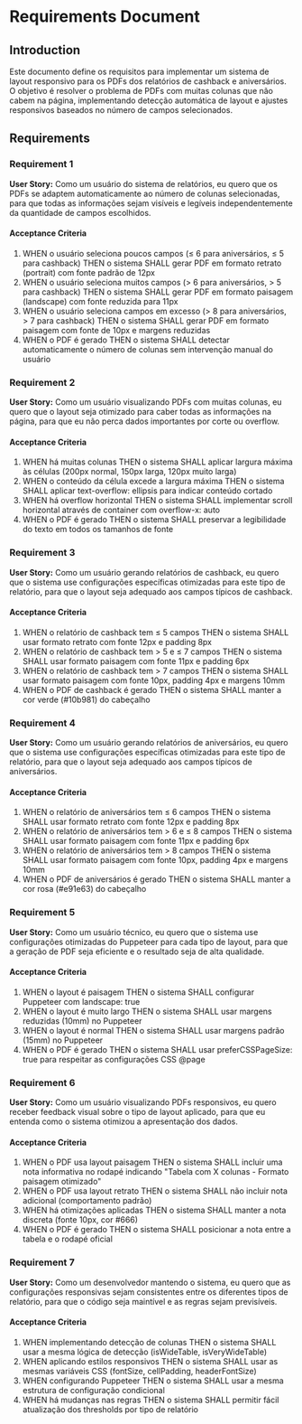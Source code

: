 # Requirements Document

## Introduction

Este documento define os requisitos para implementar um sistema de layout responsivo para os PDFs dos relatórios de cashback e aniversários. O objetivo é resolver o problema de PDFs com muitas colunas que não cabem na página, implementando detecção automática de layout e ajustes responsivos baseados no número de campos selecionados.

## Requirements

### Requirement 1

**User Story:** Como um usuário do sistema de relatórios, eu quero que os PDFs se adaptem automaticamente ao número de colunas selecionadas, para que todas as informações sejam visíveis e legíveis independentemente da quantidade de campos escolhidos.

#### Acceptance Criteria

1. WHEN o usuário seleciona poucos campos (≤ 6 para aniversários, ≤ 5 para cashback) THEN o sistema SHALL gerar PDF em formato retrato (portrait) com fonte padrão de 12px
2. WHEN o usuário seleciona muitos campos (> 6 para aniversários, > 5 para cashback) THEN o sistema SHALL gerar PDF em formato paisagem (landscape) com fonte reduzida para 11px
3. WHEN o usuário seleciona campos em excesso (> 8 para aniversários, > 7 para cashback) THEN o sistema SHALL gerar PDF em formato paisagem com fonte de 10px e margens reduzidas
4. WHEN o PDF é gerado THEN o sistema SHALL detectar automaticamente o número de colunas sem intervenção manual do usuário

### Requirement 2

**User Story:** Como um usuário visualizando PDFs com muitas colunas, eu quero que o layout seja otimizado para caber todas as informações na página, para que eu não perca dados importantes por corte ou overflow.

#### Acceptance Criteria

1. WHEN há muitas colunas THEN o sistema SHALL aplicar largura máxima às células (200px normal, 150px larga, 120px muito larga)
2. WHEN o conteúdo da célula excede a largura máxima THEN o sistema SHALL aplicar text-overflow: ellipsis para indicar conteúdo cortado
3. WHEN há overflow horizontal THEN o sistema SHALL implementar scroll horizontal através de container com overflow-x: auto
4. WHEN o PDF é gerado THEN o sistema SHALL preservar a legibilidade do texto em todos os tamanhos de fonte

### Requirement 3

**User Story:** Como um usuário gerando relatórios de cashback, eu quero que o sistema use configurações específicas otimizadas para este tipo de relatório, para que o layout seja adequado aos campos típicos de cashback.

#### Acceptance Criteria

1. WHEN o relatório de cashback tem ≤ 5 campos THEN o sistema SHALL usar formato retrato com fonte 12px e padding 8px
2. WHEN o relatório de cashback tem > 5 e ≤ 7 campos THEN o sistema SHALL usar formato paisagem com fonte 11px e padding 6px
3. WHEN o relatório de cashback tem > 7 campos THEN o sistema SHALL usar formato paisagem com fonte 10px, padding 4px e margens 10mm
4. WHEN o PDF de cashback é gerado THEN o sistema SHALL manter a cor verde (#10b981) do cabeçalho

### Requirement 4

**User Story:** Como um usuário gerando relatórios de aniversários, eu quero que o sistema use configurações específicas otimizadas para este tipo de relatório, para que o layout seja adequado aos campos típicos de aniversários.

#### Acceptance Criteria

1. WHEN o relatório de aniversários tem ≤ 6 campos THEN o sistema SHALL usar formato retrato com fonte 12px e padding 8px
2. WHEN o relatório de aniversários tem > 6 e ≤ 8 campos THEN o sistema SHALL usar formato paisagem com fonte 11px e padding 6px
3. WHEN o relatório de aniversários tem > 8 campos THEN o sistema SHALL usar formato paisagem com fonte 10px, padding 4px e margens 10mm
4. WHEN o PDF de aniversários é gerado THEN o sistema SHALL manter a cor rosa (#e91e63) do cabeçalho

### Requirement 5

**User Story:** Como um usuário técnico, eu quero que o sistema use configurações otimizadas do Puppeteer para cada tipo de layout, para que a geração de PDF seja eficiente e o resultado seja de alta qualidade.

#### Acceptance Criteria

1. WHEN o layout é paisagem THEN o sistema SHALL configurar Puppeteer com landscape: true
2. WHEN o layout é muito largo THEN o sistema SHALL usar margens reduzidas (10mm) no Puppeteer
3. WHEN o layout é normal THEN o sistema SHALL usar margens padrão (15mm) no Puppeteer
4. WHEN o PDF é gerado THEN o sistema SHALL usar preferCSSPageSize: true para respeitar as configurações CSS @page

### Requirement 6

**User Story:** Como um usuário visualizando PDFs responsivos, eu quero receber feedback visual sobre o tipo de layout aplicado, para que eu entenda como o sistema otimizou a apresentação dos dados.

#### Acceptance Criteria

1. WHEN o PDF usa layout paisagem THEN o sistema SHALL incluir uma nota informativa no rodapé indicando "Tabela com X colunas - Formato paisagem otimizado"
2. WHEN o PDF usa layout retrato THEN o sistema SHALL não incluir nota adicional (comportamento padrão)
3. WHEN há otimizações aplicadas THEN o sistema SHALL manter a nota discreta (fonte 10px, cor #666)
4. WHEN o PDF é gerado THEN o sistema SHALL posicionar a nota entre a tabela e o rodapé oficial

### Requirement 7

**User Story:** Como um desenvolvedor mantendo o sistema, eu quero que as configurações responsivas sejam consistentes entre os diferentes tipos de relatório, para que o código seja maintível e as regras sejam previsíveis.

#### Acceptance Criteria

1. WHEN implementando detecção de colunas THEN o sistema SHALL usar a mesma lógica de detecção (isWideTable, isVeryWideTable)
2. WHEN aplicando estilos responsivos THEN o sistema SHALL usar as mesmas variáveis CSS (fontSize, cellPadding, headerFontSize)
3. WHEN configurando Puppeteer THEN o sistema SHALL usar a mesma estrutura de configuração condicional
4. WHEN há mudanças nas regras THEN o sistema SHALL permitir fácil atualização dos thresholds por tipo de relatório